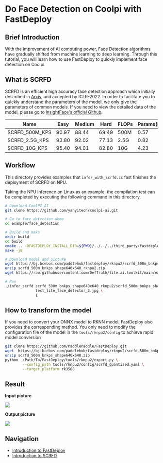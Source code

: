 # Do Face Detection on Coolpi with FastDeploy

## Brief Introduction

With the improvement of AI computing power, Face Detection algorithms have gradually shifted from machine learning to
deep learning. Through this tutorial, you will learn how to use FastDeploy to quickly implement face detection on
Coolpi.

## What is SCRFD

SCRFD is an efficient high accuracy face detection approach which initially described
in [Arxiv](https://arxiv.org/abs/2105.04714), and accepted by ICLR-2022. In order to facilitate you to quickly
understand the parameters of the model, we only give the parameters of common models. If you need to view the detailed
data of the model, please go
to [InsightFace's official Github](https://github.com/deepinsight/insightface/tree/master/detection/scrfd).

|Name|Easy|Medium|Hard|FLOPs|Params(M)|
|-|-|-|-|-|-|
|SCRFD_500M_KPS|90.97|88.44|69.49|500M|0.57|
|SCRFD_2.5G_KPS|93.80|92.02|77.13|2.5G|0.82|
|SCRFD_10G_KPS|95.40|94.01|82.80|10G|4.23|

## Workflow

This directory provides examples that `infer_with_scrfd.cc` fast finishes the deployment of SCRFD on NPU.

Taking the NPU inference on Linux as an example, the compilation test can be completed by executing the following
command in this directory.

```bash
# Download CoolPI-AI
git clone https://github.com/yanyitech/coolpi-ai.git

# Go to face detection demo
cd example/face_detection

# Build and make
mkdir build
cd build
cmake .. -DFASTDEPLOY_INSTALL_DIR=${PWD}/../../../third_party/fastdeploy-develop
make -j8

# Download model and picture
wget https://bj.bcebos.com/paddlehub/fastdeploy/rknpu2/scrfd_500m_bnkps_shape640x640_rknpu2.zip
unzip scrfd_500m_bnkps_shape640x640_rknpu2.zip
wget https://raw.githubusercontent.com/DefTruth/lite.ai.toolkit/main/examples/lite/resources/test_lite_face_detector_3.jpg

# Run
./infer_scrfd scrfd_500m_bnkps_shape640x640_rknpu2/scrfd_500m_bnkps_shape640x640_rk3588_quantized.rknn \
              test_lite_face_detector_3.jpg \
              1
```

## How to transform the model

If you need to convert your ONNX model to RKNN model, FastDeploy also provides the corresponding method. You only need
to modify the configuration file of the model in the `tools/rknpu2/config` to achieve rapid model conversion

```Bash
git clone https://github.com/PaddlePaddle/FastDeploy.git
wget  https://bj.bcebos.com/paddlehub/fastdeploy/rknpu2/scrfd_500m_bnkps_shape640x640.zip
unzip scrfd_500m_bnkps_shape640x640.zip
python  /Path/To/FastDeploy/tools/rknpu2/export.py \
        --config_path tools/rknpu2/config/scrfd_quantized.yaml \
        --target_platform rk3588

```

## Result

**Input picture**

![](https://user-images.githubusercontent.com/58363586/212815960-a80cb2fa-4198-4b53-a1b0-d8fda309a097.jpg)

**Output picture**

![](https://user-images.githubusercontent.com/58363586/212816086-2c59e291-2c28-4817-9ba5-1c8e18a5f8db.jpg)

## Navigation

- [Introduction to FastDeploy](https://cool-pi.com/topic/172/coolpi-has-been-adapted-to-fastdeploy)
- [Introduction to SCRFD](https://github.com/deepinsight/insightface/tree/master/detection/scrfd)